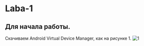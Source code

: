 # Laba-1
## Для начала работы.
Скачиваем  Android Virtual Device Manager, как на рисунке 1.
![1](https://github.com/Ma4eta4/Laba-1/blob/main/image.png, "fsdf")   
